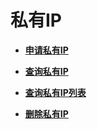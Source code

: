 # 私有IP<a name="ZH-CN_TOPIC_0020090609"></a>

-   **[申请私有IP](申请私有IP.md)**  

-   **[查询私有IP](查询私有IP.md)**  

-   **[查询私有IP列表](查询私有IP列表.md)**  

-   **[删除私有IP](删除私有IP.md)**  



